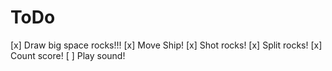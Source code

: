 # ToDo

[x] Draw big space rocks!!!
[x] Move Ship!
[x] Shot rocks!
[x] Split rocks!
[x] Count score!
[ ] Play sound!
